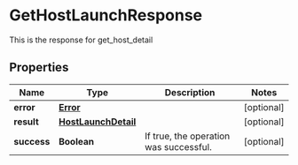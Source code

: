 

# GetHostLaunchResponse

This is the response for get_host_detail
## Properties

Name | Type | Description | Notes
------------ | ------------- | ------------- | -------------
**error** | [**Error**](Error.md) |  |  [optional]
**result** | [**HostLaunchDetail**](HostLaunchDetail.md) |  |  [optional]
**success** | **Boolean** | If true, the operation was successful. |  [optional]



